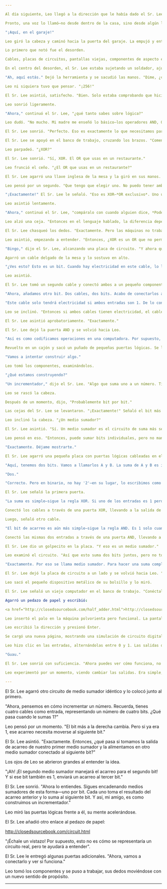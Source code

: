 ```yaml
---

Al día siguiente, Leo llegó a la dirección que le había dado el Sr. Lee. Era una casa pequeña, encajada entre edificios más grandes, nada que resaltara. Tocó el timbre y esperó.

Pronto, una voz lo llamó—no desde dentro de la casa, sino desde algún lugar cercano.

"¡Aquí, en el garaje!"

Leo giró la cabeza y caminó hacia la puerta del garaje. La empujó y entró.

Lo primero que notó fue el desorden.

Cables, placas de circuitos, pantallas viejas, componentes de aspecto extraño—había hardware por todas partes. A diferencia de Elías, que parecía vivir en un mundo de libros, el Sr. Lee claramente era un constructor.

En el centro del desorden, el Sr. Lee estaba sujetando un soldador, ajustando algo en una placa de circuito. Levantó la vista cuando vio a Leo.

"Ah, aquí estás." Dejó la herramienta y se sacudió las manos. "Dime, ¿cuánto es 2 elevado a la potencia de 8?"

Leo ni siquiera tuvo que pensar. "¡256!"

El Sr. Lee asintió, satisfecho. "Bien. Solo estaba comprobando que hiciste tu tarea."

Leo sonrió ligeramente.

"Ahora," continuó el Sr. Lee, "¿qué tanto sabes sobre lógica?"

Leo dudó. "No mucho. Mi madre me enseñó lo básico—los operadores AND, OR y NOT."

El Sr. Lee sonrió. "Perfecto. Eso es exactamente lo que necesitamos para empezar."

El Sr. Lee se apoyó en el banco de trabajo, cruzando los brazos. "Comencemos con algo interesante—¿sabes la diferencia entre OR y XOR?"

Leo parpadeó. "¿XOR?"

El Sr. Lee sonrió. "Sí, XOR. El OR que usas en un restaurante."

Leo frunció el ceño. "¿El OR que usas en un restaurante?"

El Sr. Lee agarró una llave inglesa de la mesa y la giró en sus manos. "Vale, imagina que estás en un restaurante. El camarero pregunta, *¿Quieres helado o pastel de postre?* ¿Qué quieren decir?"

Leo pensó por un segundo. "Que tengo que elegir uno. No puedo tener ambos."

"¡Exactamente!" El Sr. Lee le señaló. "Eso es XOR—*OR exclusivo*. Uno u otro, pero no ambos."

Leo asintió lentamente.

"Ahora," continuó el Sr. Lee, "compáralo con cuando alguien dice, *Podemos ir a la escuela en coche o caminando.* No quieren decir que solo puedas hacer una cosa. Podrías conducir parte del camino, luego caminar el resto. Eso es OR regular. Significa uno, el otro, o ambos."

Leo alzó una ceja. "Entonces en el lenguaje hablado, la diferencia depende del contexto?"

El Sr. Lee chasqueó los dedos. "Exactamente. Pero las máquinas no trabajan con contexto. Con las máquinas, OR y XOR son operaciones completamente separadas con comportamientos distintos. Y como estamos tratando con máquinas, tenemos que ser precisos."

Leo asintió, empezando a entender. "Entonces, ¿XOR es un OR que no permite ambas opciones?"

"Bingo," dijo el Sr. Lee, alcanzando una placa de circuito. "Y ahora que sabes eso, vamos a empezar a ponerlo en uso."

Agarró un cable delgado de la mesa y lo sostuvo en alto.

"¿Ves esto? Esto es un bit. Cuando hay electricidad en este cable, lo llamamos ‘1’. Cuando no hay, lo llamamos ‘0’. Eso es todo lo que es un bit—encendido o apagado, electricidad o no hay electricidad."

Leo asintió.

El Sr. Lee tomó un segundo cable y conectó ambos a un pequeño componente con un tercer cable saliendo de él.

"Ahora, añadamos otro bit. Dos cables, dos bits. Acabo de conectarlos a este componente aquí—esta es una puerta AND." Señaló el cable de salida.

"Este cable solo tendrá electricidad si ambos entradas son 1. De lo contrario, se queda en 0."

Leo se inclinó. "Entonces si ambos cables tienen electricidad, el cable de salida también tiene electricidad, pero si falta uno, la salida es 0?"

El Sr. Lee asintió aprobatoriamente. "Exactamente."

El Sr. Lee dejó la puerta AND y se volvió hacia Leo.

"Así es como codificamos operaciones en una computadora. Por supuesto, todo dentro de una computadora real es mucho, mucho más pequeño—cables tan diminutos que no puedes verlos con tus ojos. Pero los principios siguen siendo los mismos."

Revuelto en un cajón y sacó un puñado de pequeñas puertas lógicas. Se las entregó a Leo.

"Vamos a intentar construir algo."

Leo tomó los componentes, examinándolos.

"¿Qué estamos construyendo?"

"Un incrementador," dijo el Sr. Lee. "Algo que suma uno a un número. Tienes cuatro cables como entrada—¿cómo construirías un circuito que sumara uno?"

Leo se rascó la cabeza.

Después de un momento, dijo, "Probablemente bit por bit."

Las cejas del Sr. Lee se levantaron. "¡Exactamente!" Señaló el bit más a la derecha. "Siempre comienzas con el bit que está más a la derecha. Pero antes de avanzar, déjame introducirte algo importante—algo llamado un medio sumador."

Leo inclinó la cabeza. "¿Un medio sumador?"

El Sr. Lee asintió. "Sí. Un medio sumador es el circuito de suma más sencillo. Toma dos bits y produce dos salidas—una para la suma y una para el acarreo. La razón por la que se llama medio sumador es que no maneja la entrada de acarreo de una adición anterior—solo funciona con dos bits a la vez."

Leo pensó en eso. "Entonces, puede sumar bits individuales, pero no maneja el acarreo?"

"Exactamente. Déjame mostrarte."

El Sr. Lee agarró una pequeña placa con puertas lógicas cableadas en ella. Señaló dos entradas.

"Aquí, tenemos dos bits. Vamos a llamarlos A y B. La suma de A y B es igual que en la adición normal—0 + 0 es 0, 0 + 1 es 1, 1 + 0 es 1, pero cuando sumamos 1 + 1, obtenemos...?"

"Dos."

"Correcto. Pero en binario, no hay '2'—en su lugar, lo escribimos como '10', que significa '0 con un acarreo de 1'. Así que necesitamos dos salidas: una para la suma y una para el acarreo."

El Sr. Lee señaló la primera puerta.

"La suma es simple—sigue la regla XOR. Si uno de los entradas es 1 pero no ambos, la suma es 1. De lo contrario, es 0."

Conectó los cables a través de una puerta XOR, llevando a la salida de la suma.

Luego, señaló otro cable.

"El bit de acarreo es aún más simple—sigue la regla AND. Es 1 solo cuando ambos entradas son 1."

Conectó las mismas dos entradas a través de una puerta AND, llevando a la salida del acarreo.

El Sr. Lee dio un golpecito en la placa. "Y eso es un medio sumador."

Leo examinó el circuito. "Así que esto suma dos bits juntos, pero no toma ningún acarreo de una adición anterior?"

"Exactamente. Por eso se llama medio sumador. Para hacer una suma completa, necesitas manejar un acarreo entrante también. Ahí es donde entra un sumador completo."

El Sr. Lee dejó la placa de circuito a un lado y se volvió hacia Leo. "Antes de avanzar, es hora de usar el palo que te di."

Leo sacó el pequeño dispositivo metálico de su bolsillo y lo miró.

El Sr. Lee señaló un viejo computador en el banco de trabajo. "Conéctalo y ve a esta dirección."

Agarró un pedazo de papel y escribió:

<a href="http://closedsourcebook.com/half_adder.html">http://closedsourcebook.com/half_adder.html</a>

Leo insertó el palo en la máquina polvorienta pero funcional. La pantalla parpadeó y automáticamente se abrió una ventana de terminal.

Leo escribió la dirección y presionó Enter.

Se cargó una nueva página, mostrando una simulación de circuito digital de un medio sumador, completa con interruptores de entrada para 1s y 0s.

Leo hizo clic en las entradas, alternándolas entre 0 y 1. Las salidas de suma y acarreo se actualizaban en tiempo real.

"Guau."

El Sr. Lee sonrió con suficiencia. "Ahora puedes ver cómo funciona, no solo escucharme explicarlo. Juega con eso un minuto. Luego avanzamos."

Leo experimentó por un momento, viendo cambiar las salidas. Era simple, pero se sentía real de una manera que nada de la escuela había sentido.

---
```


El Sr. Lee agarró otro circuito de medio sumador idéntico y lo colocó junto al primero.

"Ahora, pensemos en cómo incrementar un número. Recuerda, tienes cuatro cables como entrada, representando un número de cuatro bits. ¿Qué pasa cuando le sumas 1?"

Leo pensó por un momento. "El bit más a la derecha cambia. Pero si ya era 1, ese acarreo necesita moverse al siguiente bit."

El Sr. Lee asintió. "Exactamente. Entonces, ¿qué pasa si tomamos la salida de acarreo de nuestro primer medio sumador y la alimentamos en otro medio sumador conectado al siguiente bit?"

Los ojos de Leo se abrieron grandes al entender la idea.

"¡Ah! ¡El segundo medio sumador manejará el acarreo para el segundo bit! Y si ese bit también es 1, enviará un acarreo al tercer bit."

El Sr. Lee sonrió. "Ahora lo entiendes. Sigues encadenando medios sumadores de esta forma—uno por bit. Cada uno toma el resultado del acarreo anterior y lo suma al siguiente bit. Y así, mi amigo, es como construimos un incrementador."

Leo miró las puertas lógicas frente a él, su mente acelerándose.

El Sr. Lee añadió otro enlace al pedazo de papel:

<a href="http://closedsourcebook.com/circuit.html">http://closedsourcebook.com/circuit.html</a>

"¡Échale un vistazo! Por supuesto, esto no es cómo se representaría un circuito real, pero te ayudará a entender".

El Sr. Lee le entregó algunas puertas adicionales. "Ahora, vamos a conectarlo y ver si funciona."

Leo tomó los componentes y se puso a trabajar, sus dedos moviéndose con un nuevo sentido de propósito.

---